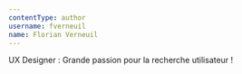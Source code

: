 ```yaml
---
contentType: author
username: fverneuil
name: Florian Verneuil
---
```


UX Designer : Grande passion pour la recherche utilisateur !
